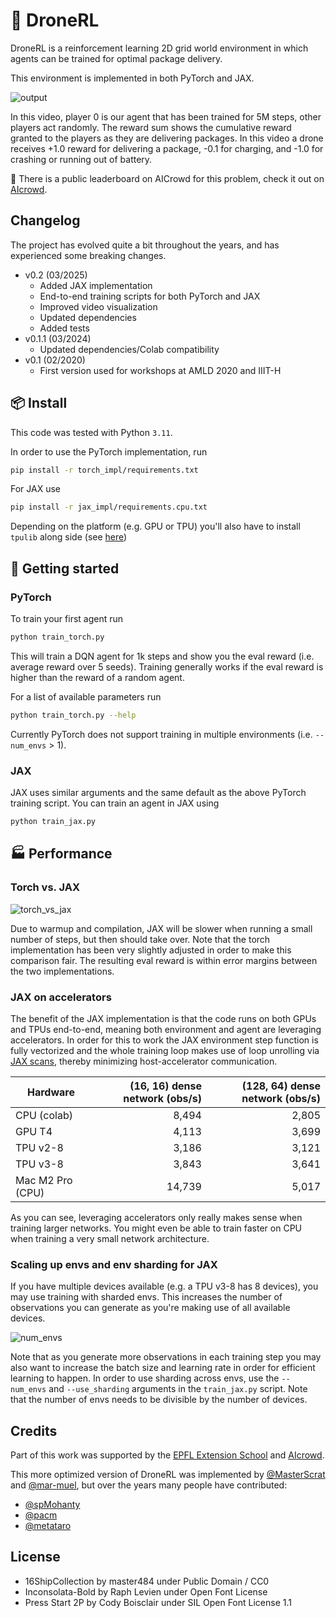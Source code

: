 # 🚁 DroneRL

DroneRL is a reinforcement learning 2D grid world environment in which agents can be trained for optimal package delivery.

This environment is implemented in both PyTorch and JAX.

![output](https://github.com/user-attachments/assets/babedf9d-d062-48f9-9e5e-37d939581a4c)

In this video, player 0 is our agent that has been trained for 5M steps, other players act randomly. The reward sum shows the cumulative reward granted to the players as they are delivering packages. In this video a drone receives +1.0 reward for delivering a package, -0.1 for charging, and -1.0 for crashing or running out of battery.

🥇 There is a public leaderboard on AICrowd for this problem, check it out on [AIcrowd](https://www.aicrowd.com/challenges/dronerl/leaderboards).

## Changelog
The project has evolved quite a bit throughout the years, and has experienced some breaking changes.
* v0.2 (03/2025)
  * Added JAX implementation
  * End-to-end training scripts for both PyTorch and JAX
  * Improved video visualization
  * Updated dependencies
  * Added tests
* v0.1.1 (03/2024)
  * Updated dependencies/Colab compatibility
* v0.1 (02/2020)
  * First version used for workshops at AMLD 2020 and IIIT-H

## 📦 Install
This code was tested with Python `3.11`.

In order to use the PyTorch implementation, run
```bash
pip install -r torch_impl/requirements.txt
```

For JAX use
```bash
pip install -r jax_impl/requirements.cpu.txt
```
Depending on the platform (e.g. GPU or TPU) you'll also have to install `tpulib` along side (see [here](https://docs.jax.dev/en/latest/installation.html))

## 🚀 Getting started
### PyTorch
To train your first agent run
```bash
python train_torch.py
```
This will train a DQN agent for 1k steps and show you the eval reward (i.e. average reward over 5 seeds). Training generally works if the eval reward is higher than the reward of a random agent.

For a list of available parameters run
```bash
python train_torch.py --help
```

Currently PyTorch does not support training in multiple environments (i.e. `--num_envs` > 1).

### JAX
JAX uses similar arguments and the same default as the above PyTorch training script. You can train an agent in JAX using
```bash
python train_jax.py
```


## 🏭 Performance
### Torch vs. JAX

![torch_vs_jax](https://github.com/user-attachments/assets/1158cebe-9c62-4a3e-ae85-68da03c4081b)

Due to warmup and compilation, JAX will be slower when running a small number of steps, but then should take over. Note that the torch implementation has been very slightly adjusted in order to make this comparison fair. The resulting eval reward is within error margins between the two implementations.

### JAX on accelerators
The benefit of the JAX implementation is that the code runs on both GPUs and TPUs end-to-end, meaning both environment and agent are leveraging accelerators. In order for this to work the JAX environment step function is fully vectorized and the whole training loop makes use of loop unrolling via [JAX scans](https://docs.jax.dev/en/latest/_autosummary/jax.lax.scan.html), thereby minimizing host-accelerator communication.

| Hardware           | (16, 16) dense network (obs/s) | (128, 64) dense network (obs/s) |
|--------------------|------------------------------:|---------------------------------:|
| CPU (colab)        |                         8,494 |                            2,805 |
| GPU T4             |                         4,113 |                            3,699 |
| TPU v2-8           |                         3,186 |                            3,121 |
| TPU v3-8           |                         3,843 |                            3,641 |
| Mac M2 Pro (CPU)   |                        14,739 |                            5,017 |

As you can see, leveraging accelerators only really makes sense when training larger networks. You might even be able to train faster on CPU when training a very small network architecture.

### Scaling up envs and env sharding for JAX
If you have multiple devices available (e.g. a TPU v3-8 has 8 devices), you may use training with sharded envs. This increases the number of observations you can generate as you're making use of all available devices.

![num_envs](https://github.com/user-attachments/assets/5c9215ac-3207-464e-bea9-9e15f1b12e55)

Note that as you generate more observations in each training step you may also want to increase the batch size and learning rate in order for efficient learning to happen. In order to use sharding across envs, use the `--num_envs` and `--use_sharding` arguments in the `train_jax.py` script. Note that the number of envs needs to be divisible by the number of devices.

## Credits
Part of this work was supported by the [EPFL Extension School](http://exts.epfl.ch/) and [AIcrowd](http://aicrowd.com/).

This more optimized version of DroneRL was implemented by [@MasterScrat](https://github.com/masterScrat) and [@mar-muel](https://github.com/mar-muel/), but over the years many people have contributed:
* [@spMohanty](https://github.com/spmohanty)
* [@pacm](https://github.com/pacm)
* [@metataro](https://github.com/metataro)

## License
* 16ShipCollection by master484 under Public Domain / CC0
* Inconsolata-Bold by Raph Levien under Open Font License
* Press Start 2P by Cody Boisclair under SIL Open Font License 1.1
